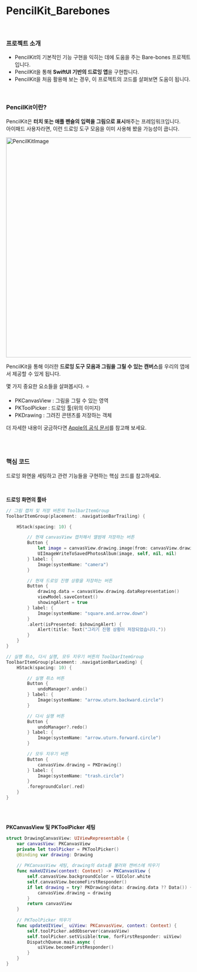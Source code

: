 # PencilKit_Barebones
<br/>

### 프로젝트 소개
- PencilKit의 기본적인 기능 구현을 익히는 데에 도움을 주는 Bare-bones 프로젝트입니다.
- PencilKit을 통해 **SwiftUI 기반의 드로잉 앱**을 구현합니다.
- PencilKit을 처음 활용해 보는 경우, 이 프로젝트의 코드를 살펴보면 도움이 됩니다.



<br/>

### PencilKit이란?     
PencilKit은 **터치 또는 애플 펜슬의 입력을 그림으로 표시**해주는 프레임워크입니다.  
아이패드 사용자라면, 이런 드로잉 도구 모음을 이미 사용해 봤을 가능성이 큽니다.    
 
<img width="600" alt="PencilKitImage" src="https://user-images.githubusercontent.com/74223246/181435528-483d1d81-47dc-4437-a9bf-cd6f7177a74a.png">

PencilKit을 통해 이러한 **드로잉 도구 모음과 그림을 그릴 수 있는 캔버스**를 우리의 앱에서 제공할 수 있게 됩니다.     

몇 가지 중요한 요소들을 살펴봅시다. ⭐️      
- PKCanvasView : 그림을 그릴 수 있는 영역   
- PKToolPicker : 드로잉 툴(위의 이미지)   
- PKDrawing : 그려진 콘텐츠를 저장하는 객체   

더 자세한 내용이 궁금하다면 [Apple의 공식 문서](https://developer.apple.com/documentation/pencilkit)를 참고해 보세요.    

<br/>
<br/>

### 핵심 코드
드로잉 화면을 세팅하고 관련 기능들을 구현하는 핵심 코드를 참고하세요. 

<br/>

**드로잉 화면의 툴바**
```Swift
// 그림 캡처 및 저장 버튼의 ToolbarItemGroup
ToolbarItemGroup(placement: .navigationBarTrailing) {

    HStack(spacing: 10) {

        // 현재 canvasView 캡처해서 앨범에 저장하는 버튼
        Button {
            let image = canvasView.drawing.image(from: canvasView.drawing.bounds, scale: 1)
            UIImageWriteToSavedPhotosAlbum(image, self, nil, nil)
        } label: {
            Image(systemName: "camera")
        }

        // 현재 드로잉 진행 상황을 저장하는 버튼
        Button {
            drawing.data = canvasView.drawing.dataRepresentation()
            viewModel.saveContext()
            showingAlert = true
        } label: {
            Image(systemName: "square.and.arrow.down")
        }
        .alert(isPresented: $showingAlert) {
            Alert(title: Text("그리기 진행 상황이 저장되었습니다."))
        }
    }
}
```
```Swift
// 실행 취소, 다시 실행, 모두 지우기 버튼의 ToolbarItemGroup
ToolbarItemGroup(placement: .navigationBarLeading) {
    HStack(spacing: 10) {

        // 실행 취소 버튼
        Button {
            undoManager?.undo()
        } label: {
            Image(systemName: "arrow.uturn.backward.circle")
        }

        // 다시 실행 버튼
        Button {
            undoManager?.redo()
        } label: {
            Image(systemName: "arrow.uturn.forward.circle")
        }

        // 모두 지우기 버튼
        Button {
            canvasView.drawing = PKDrawing()
        } label: {
            Image(systemName: "trash.circle")
        }
        .foregroundColor(.red)
    }
}
```

<br/>
<br/>

**PKCanvasView 및 PKToolPicker 세팅**
```Swift
struct DrawingCanvasView: UIViewRepresentable {
    var canvasView: PKCanvasView
    private let toolPicker = PKToolPicker()
    @Binding var drawing: Drawing
    
    // PKCanvasView 세팅, drawing의 data를 불러와 캔버스에 띄우기
    func makeUIView(context: Context) -> PKCanvasView {
        self.canvasView.backgroundColor = UIColor.white
        self.canvasView.becomeFirstResponder()
        if let drawing = try? PKDrawing(data: drawing.data ?? Data()) {
            canvasView.drawing = drawing
        }
        return canvasView
    }
    
    // PKToolPicker 띄우기
    func updateUIView(_ uiView: PKCanvasView, context: Context) {
        self.toolPicker.addObserver(canvasView)
        self.toolPicker.setVisible(true, forFirstResponder: uiView)
        DispatchQueue.main.async {
            uiView.becomeFirstResponder()
        }
    }
}
```
